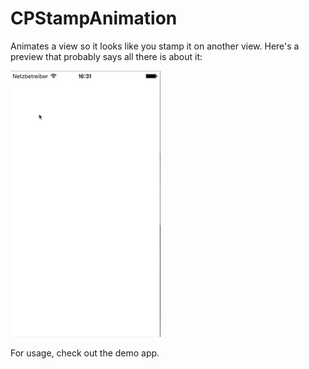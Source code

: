 # CPStampAnimation
Animates a view so it looks like you stamp it on another view.
Here's a preview that probably says all there is about it:

![CPStampAnimation](https://raw.githubusercontent.com/FlorianCP/CPStampAnimation/master/CPStampAnimation_DemoVideo.gif)

For usage, check out the demo app.